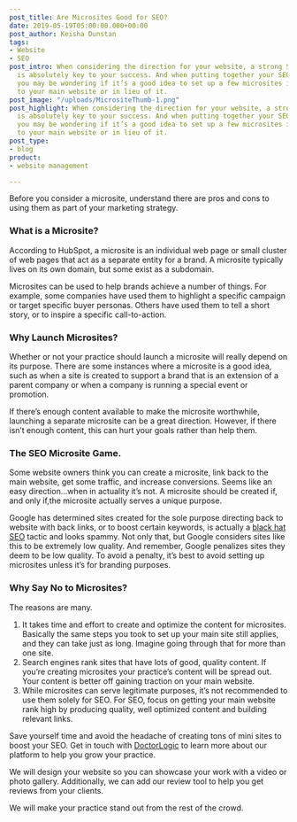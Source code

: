 ```yaml
---
post_title: Are Microsites Good for SEO?
date: 2019-05-19T05:00:00.000+00:00
post_author: Keisha Dunstan
tags:
- Website
- SEO
post_intro: When considering the direction for your website, a strong SEO strategy
  is absolutely key to your success. And when putting together your SEO campaign,
  you may be wondering if it’s a good idea to set up a few microsites in addition
  to your main website or in lieu of it.
post_image: "/uploads/MicrositeThumb-1.png"
post_highlight: When considering the direction for your website, a strong SEO strategy
  is absolutely key to your success. And when putting together your SEO campaign,
  you may be wondering if it’s a good idea to set up a few microsites in addition
  to your main website or in lieu of it.
post_type:
- blog
product:
- website management

---
```

Before you consider a microsite, understand there are pros and cons to using them as part of your marketing strategy.

### What is a Microsite?

According to HubSpot, a microsite is an individual web page or small cluster of web pages that act as a separate entity for a brand. A microsite typically lives on its own domain, but some exist as a subdomain.

Microsites can be used to help brands achieve a number of things. For example, some companies have used them to highlight a specific campaign or target specific buyer personas. Others have used them to tell a short story, or to inspire a specific call-to-action.

### Why Launch Microsites?

Whether or not your practice should launch a microsite will really depend on its purpose. There are some instances where a microsite is a good idea, such as when a site is created to support a brand that is an extension of a parent company or when a company is running a special event or promotion.

If there’s enough content available to make the microsite worthwhile, launching a separate microsite can be a great direction. However, if there isn’t enough content, this can hurt your goals rather than help them.

### The SEO Microsite Game.

Some website owners think you can create a microsite, link back to the main website, get some traffic, and increase conversions. Seems like an easy direction…when in actuality it’s not. A microsite should be created if, and only if,the microsite actually serves a unique purpose.

Google has determined sites created for the sole purpose directing back to website with back links, or to boost certain keywords, is actually a [black hat SEO](https://www.wordstream.com/black-hat-seo) tactic and looks spammy. Not only that, but Google considers sites like this to be extremely low quality. And remember, Google penalizes sites they deem to be low quality. To avoid a penalty, it’s best to avoid setting up microsites unless it’s for branding purposes.

### Why Say No to Microsites?

The reasons are many.

1. It takes time and effort to create and optimize the content for microsites. Basically the same steps you took to set up your main site still applies, and they can take just as long. Imagine going through that for more than one site.
2. Search engines rank sites that have lots of good, quality content. If you’re creating microsites your practice’s content will be spread out. Your content is better off gaining traction on your main website.
3. While microsites can serve legitimate purposes, it’s not recommended to use them solely for SEO. For SEO, focus on getting your main website rank high by producing quality, well optimized content and building relevant links.

Save yourself time and avoid the headache of creating tons of mini sites to boost your SEO. Get in touch with [DoctorLogic](https://doctorlogic.com/) to learn more about our platform to help you grow your practice.

We will design your website so you can showcase your work with a video or photo gallery. Additionally, we can add our review tool to help you get reviews from your clients.

We will make your practice stand out from the rest of the crowd.